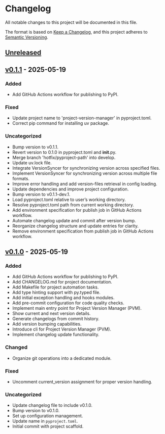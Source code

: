 # Changelog

All notable changes to this project will be documented in this file.

The format is based on [Keep a Changelog](https://keepachangelog.com/en/1.1.0/),
and this project adheres to [Semantic Versioning](https://semver.org/spec/v2.0.0.html).

## [Unreleased]

## [v0.1.1] - 2025-05-19

### Added

- Add GitHub Actions workflow for publishing to PyPI.

### Fixed

- Update project name to 'project-version-manager' in pyproject.toml.
- Correct pip command for installing uv package.

### Uncategorized

- Bump version to v0.1.1.
- Revert version to 0.1.0 in pyproject.toml and __init__.py.
- Merge branch 'hotfix/pyproject-path' into develop.
- Update uv.lock file.
- Integrate VersionSyncer for synchronizing version across specified files.
- Implement VersionSyncer for synchronizing version across multiple file formats.
- Improve error handling and add version-files retrieval in config loading.
- Update dependencies and improve project configuration.
- Bump version to v0.1.1-dev.1.
- Load pyproject.toml relative to user’s working directory.
- Resolve pyproject.toml path from current working directory.
- Add environment specification for publish job in GitHub Actions workflow.
- Automate changelog update and commit after version bump.
- Reorganize changelog structure and update entries for clarity.
- Remove environment specification from publish job in GitHub Actions workflow.

## [v0.1.0] - 2025-05-19

### Added

- Add GitHub Actions workflow for publishing to PyPI.
- Add CHANGELOG.md for project documentation.
- Add Makefile for project automation tasks.
- Add type hinting support with py.typed file.
- Add initial exception handling and hooks modules.
- Add pre-commit configuration for code quality checks.
- Implement main entry point for Project Version Manager (PVM).
- Show current and next version details.
- Generate changelogs from commit history.
- Add version bumping capabilities.
- Introduce cli for Project Version Manager (PVM).
- Implement changelog update functionality.

### Changed

- Organize git operations into a dedicated module.

### Fixed

- Uncomment current_version assignment for proper version handling.

### Uncategorized

- Update changelog file to include v0.1.0.
- Bump version to v0.1.0.
- Set up configuration management.
- Update name in `pyproject.toml`.
- Initial commit with project scaffold.



[unreleased]: https://github.com/DazzyMlv/pvm/compare/v0.1.1...HEAD
[v0.1.1]: https://github.com/DazzyMlv/pvm/compare/v0.1.0...v0.1.1
[v0.1.0]: https://github.com/DazzyMlv/pvm/releases/tag/v0.1.0
